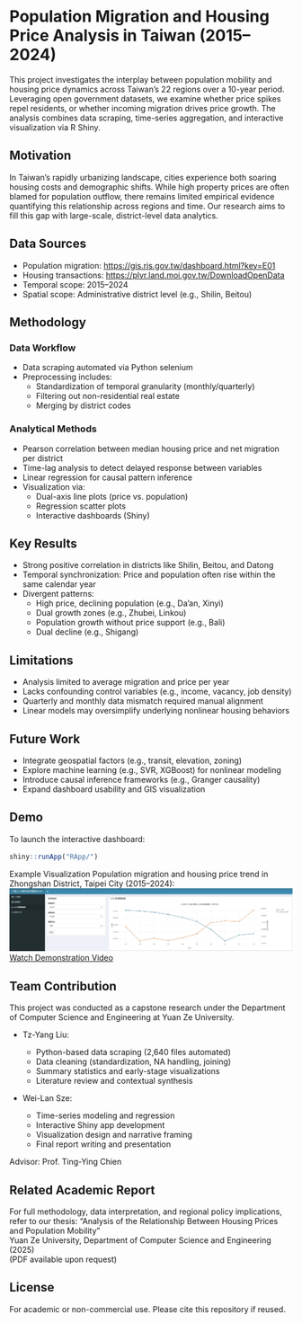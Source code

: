 # Population Migration and Housing Price Analysis in Taiwan (2015–2024)

This project investigates the interplay between population mobility and housing price dynamics across Taiwan’s 22 regions over a 10-year period. Leveraging open government datasets, we examine whether price spikes repel residents, or whether incoming migration drives price growth. The analysis combines data scraping, time-series aggregation, and interactive visualization via R Shiny.

## Motivation

In Taiwan’s rapidly urbanizing landscape, cities experience both soaring housing costs and demographic shifts. While high property prices are often blamed for population outflow, there remains limited empirical evidence quantifying this relationship across regions and time. Our research aims to fill this gap with large-scale, district-level data analytics.

## Data Sources

- Population migration: https://gis.ris.gov.tw/dashboard.html?key=E01
- Housing transactions: https://plvr.land.moi.gov.tw/DownloadOpenData
- Temporal scope: 2015–2024
- Spatial scope: Administrative district level (e.g., Shilin, Beitou)

## Methodology

### Data Workflow

- Data scraping automated via Python selenium
- Preprocessing includes:
  - Standardization of temporal granularity (monthly/quarterly)
  - Filtering out non-residential real estate
  - Merging by district codes

### Analytical Methods

- Pearson correlation between median housing price and net migration per district
- Time-lag analysis to detect delayed response between variables
- Linear regression for causal pattern inference
- Visualization via:
  - Dual-axis line plots (price vs. population)
  - Regression scatter plots
  - Interactive dashboards (Shiny)

## Key Results

- Strong positive correlation in districts like Shilin, Beitou, and Datong
- Temporal synchronization: Price and population often rise within the same calendar year
- Divergent patterns:
  - High price, declining population (e.g., Da’an, Xinyi)
  - Dual growth zones (e.g., Zhubei, Linkou)
  - Population growth without price support (e.g., Bali)
  - Dual decline (e.g., Shigang)

## Limitations

- Analysis limited to average migration and price per year
- Lacks confounding control variables (e.g., income, vacancy, job density)
- Quarterly and monthly data mismatch required manual alignment
- Linear models may oversimplify underlying nonlinear housing behaviors

## Future Work

- Integrate geospatial factors (e.g., transit, elevation, zoning)
- Explore machine learning (e.g., SVR, XGBoost) for nonlinear modeling
- Introduce causal inference frameworks (e.g., Granger causality)
- Expand dashboard usability and GIS visualization

## Demo

To launch the interactive dashboard:
```R
shiny::runApp("RApp/")
```

Example Visualization
Population migration and housing price trend in Zhongshan District, Taipei City (2015–2024):
![Zhongshan Trend](assets/demo.png)
[Watch Demonstration Video](https://youtu.be/2qCja5m_uN0)

## Team Contribution

This project was conducted as a capstone research under the Department of Computer Science and Engineering at Yuan Ze University.

- Tz-Yang Liu: 
  - Python-based data scraping (2,640 files automated)
  - Data cleaning (standardization, NA handling, joining)
  - Summary statistics and early-stage visualizations
  - Literature review and contextual synthesis

- Wei-Lan Sze: 
  - Time-series modeling and regression
  - Interactive Shiny app development
  - Visualization design and narrative framing
  - Final report writing and presentation

Advisor: Prof. Ting-Ying Chien

## Related Academic Report

For full methodology, data interpretation, and regional policy implications, refer to our thesis:
“Analysis of the Relationship Between Housing Prices and Population Mobility”  
Yuan Ze University, Department of Computer Science and Engineering (2025)  
(PDF available upon request)

## License

For academic or non-commercial use. Please cite this repository if reused.
